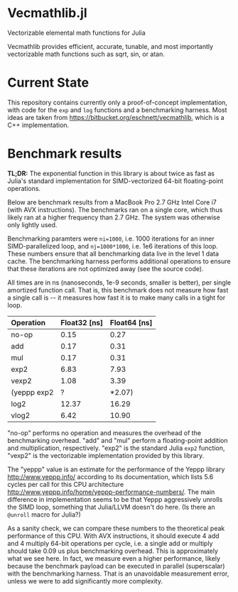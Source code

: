 Vecmathlib.jl
=============

Vectorizable elemental math functions for Julia

Vecmathlib provides efficient, accurate, tunable, and most importantly
vectorizable math functions such as sqrt, sin, or atan.

# Current State

This repository contains currently only a proof-of-concept
implementation, with code for the `exp` and `log` functions and a
benchmarking harness. Most ideas are taken from
<https://bitbucket.org/eschnett/vecmathlib>, which is a C++
implementation.

# Benchmark results

**TL;DR:** The exponential function in this library is about twice as
fast as Julia's standard implementation for SIMD-vectorized 64-bit
floating-point operations.

Below are benchmark results from a MacBook Pro 2.7 GHz Intel Core i7
(with AVX instructions). The benchmarks ran on a single core, which
thus likely ran at a higher frequency than 2.7 GHz. The system was
otherwise only lightly used.

Benchmarking paramters were `ni=1000`, i.e. 1000 iterations for an
inner SIMD-parallelized loop, and `nj=1000*1000`, i.e. 1e6 iterations
of this loop. These numbers ensure that all benchmarking data live in
the level 1 data cache. The benchmarking harness performs additional
operations to ensure that these iterations are not optimized away (see
the source code).

All times are in ns (nanoseconds, 1e-9 seconds, smaller is better),
per single amortized function call. That is, this benchmark does not
measure how fast a single call is -- it measures how fast it is to
make many calls in a tight for loop.

Operation   | Float32 [ns] | Float64 [ns]
:-----------|:-------------|:------------
no-op       | 0.15         | 0.27
add         | 0.17         | 0.31
mul         | 0.17         | 0.31
exp2        | 6.83         | 7.93
vexp2       | 1.08         | 3.39
(yeppp exp2 | ?            | *2.07)
log2        | 12.37        | 16.29
vlog2       | 6.42         | 10.90

"no-op" performs no operation and measures the overhead of the
benchmarking overhead. "add" and "mul" perform a floating-point
addition and multiplication, respectively. "exp2" is the standard
Julia `exp2` function, "vexp2" is the vectorizable implementation
provided by this library.

The "yeppp" value is an estimate for the performance of the Yeppp
library <http://www.yeppp.info/> according to its documentation, which
lists 5.6 cycles per call for this CPU architecture
<http://www.yeppp.info/home/yeppp-performance-numbers/>. The main
difference in implementation seems to be that Yeppp aggressively
unrolls the SIMD loop, something that Julia/LLVM doesn't do here. (Is
there an `@unroll` macro for Julia?)

As a sanity check, we can compare these numbers to the theoretical
peak performance of this CPU. With AVX instructions, it should execute
4 add and 4 multiply 64-bit operations per cycle, i.e. a single add or
multiply should take 0.09 us plus benchmarking overhead. This is
approximately what we see here. In fact, we measure even a higher
performance, likely because the benchmark payload can be executed in
parallel (superscalar) with the benchmarking harness. That is an
unavoidable measurement error, unless we were to add significantly
more complexity.
